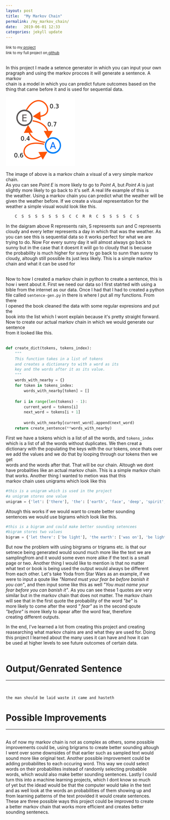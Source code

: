 ```yaml
---
layout: post
title:  "My Markov Chain"
permalink: /my_markov_chain/
date:   2019-06-01 12:33
categories: jekyll update
---
```

<small>link to my<a href="https://sentence-gen.herokuapp.com/"> project</a></small><br>
<small>link to my full project on<a href="https://github.com/GaelGil/sentence-generator"> github</a></small><br><br>

In this project I made a setence generator in which you can input your own <br>
pragraph and using the markov procces it will generate a sentence. A markov<br>
chain is a model in which you can predict future outcomes based on the <br>
thing that came before it and is used for sequential data. 

<img src="../img/blog/markovChain.png" alt="A markov chain">



The image of above is a markov chain a visual of a very simple markov chain.<br>
As you can see *Point E* is more likely to go to *Point A*, but *Point A* is just <br>
slightly more likely to go back to it's self. A real life example of this is<br>
the weather. Using a markov chain you can predict what the weather will be<br>
given the weather before. If we create a visual representation for the <br>
weather a simple visual would look like this.<br>
 
~~~python
    C  S  S  S  S  S  S  S  C  C  R  R  C  S  S  S  S  C  S
~~~

In the daigram above R represents rain, S represents sun and C represents <br>
cloudy and every letter represents a day in which that was the weather. As<br>
you can see this is sequential data so it works perfect for what we are <br>
trying to do. Now For every sunny day it will almost always go back to <br>
sunny but in the case that it doesnt it wiill go to cloudy that is becuase<br>
the probability is much higher for sunny to go back to sunn than sunny to <br>
cloudy, altough still possible its just less likely. This is a simple markov<br>
chain and what it can be used for<br><br>

Now to how I created a markov chain in python to create a sentence, this is <br>
how i went about it. First we need our data so I first statrted with using a<br>
bible from the internet as our data. Once I had that I had to created a python<br> 
file called `sentence-gen.py` in there is where I put all my functions. From there<br>
I opened the book cleaned the data with some regular expresions and put the <br>
book into the list which I wont explain because it's pretty straight forward.<br>
Now to create our actual markov chain in which we would generate our sentence<br>
from it looked like this. <br>



~~~python

def create_dict(tokens, tokens_index):
    """
    This function takes in a list of tokens
    and creates a dictionary to with a word as its 
    key and the words after it as its value.
    """
    words_with_nearby = {}
    for token in tokens_index:
        words_with_nearby[token] = []

    for i in range(len(tokens) - 1):
        current_word = tokens[i]
        next_word = tokens[i + 1]

        words_with_nearby[current_word].append(next_word)
    return create_sentence(**words_with_nearby)

~~~

First we have a tokens which is a list of all the words, and `tokens_index`<br>
which is a list of all the words without duplicates. We then creat a<br>
dictionary with the populating the keys with the our tokens, once thats over<br>
we add the values and we do that by looping through our tokens then we get<br>
words and the words after that. That will be our chain. Altough we dont<br>
have probalities like an actual markov chain. This is a simple markov chain<br>
that works. Another thing I wanted to metion was that this<br> 
markov chain uses unigrams which look like this<br>

~~~python
#this is a unigram which is used in the project
#a unigram stores one value
unigram = {'let': ['there'], 'the': ['earth', 'face', 'deep', 'spirit', 'face', 'waters'], 'light': ['and'], 'moved': ['upon'], 'earth': ['was'], 'void': ['and'], 'darkness': ['was'], 'of': ['the', 'god', 'the'], 'was': ['without', 'upon', 'light'], 'god': ['moved', 'said'], 'there': ['be', 'was'], 'said': ['let'], 'deep': ['and'], 'and': ['the', 'void', 'darkness', 'the', 'god', 'there'], 'face': ['of', 'of'], 'spirit': ['of'], 'upon': ['the', 'the'], 'waters': ['and'], 'without': ['form'], 'form': ['and'], 'be': ['light']}
~~~

Altough this works if we would want to create better sounding<br>
sentences we would use bigrams which look like this.<br>

~~~python
#this is a bigram and could make better sounding setencees
#bigram stores two values
bigram = {'let there': ['be light'], 'the earth': ['was on'], 'be light': ['ther was']: 
~~~

But now the problem with using birgrams or trigrams etc. is that our<br>
setnece being generated would sound much more like the text we are <br>
samplingfrom and it would some even more alike if the text is a small<br>
page or two. Another thing I would like to mention is that no matter<br>
what text or book is being used the output would always be different<br>
from each other. Let's take Yoda from Star Wars as an example, if we<br>
were to input a qoute like *"Named must your fear be before banish it<br>
you can"*, and then input some like this as well *"You must name your<br>
fear before you can banish it"*. As you can see these 1 quotes are very<br>
similar but in the markov chain that does not matter. The markov chain<br>
will see that in the first quote the probability of the word *"be"* is<br> 
more likely to come after the word *" fear"* as in the second qoute <br>
*"before"* is more likely to apear after the word fear, therefore <br>
creating different outputs.<br>

In the end, I've learned a lot from creating this project and creating<br>
reasearching what markov chains are and what they are used for. Doing<br>
this project I learned about the many uses it can have and how it can<br>
be used at higher levels to see future outcomes of certain data. <br><br>

<h1>Output/Genrated Sentence</h1>
<hr><br>

`the man should be laid waste it came and hasteth`


<h1>Possible Improvements</h1>
<hr><br>
As of now my markov chain is not as complex as others, some possible<br>
improvements could be, using brigrams to create better sounding altough<br>
I went over some downsides of that earlier such as sampled text would<br>
sound more like original text. Another possible improvement could be<br>
adding probabilites to each occuring word. This way we could select<br>
words on their probabilites instead of randomly selecting probabble<br>
words, which would also make better sounding sentences. Lastly I could<br>
turn this into a machine learning projects, which I dont know so much<br>
of yet but the idead would be that the computer would take in the text<br>
and as well look at the words an probabilities of them showing up and<br>
from learning patterns of the text provided it would create sentences.<br>
These are three possible ways this project could be improved to create<br>
a better markov chain that works more efficient and creates better <br>
sounding sentenecs. <br>
